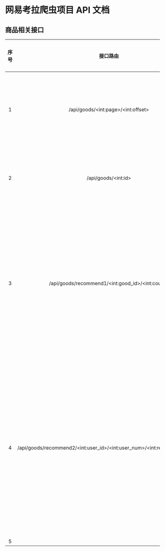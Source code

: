 # 网易考拉爬虫项目 API 文档
## 商品相关接口
| 序号 |                           接口路由                           |                 接口功能                  |
| :--: | :----------------------------------------------------------: | :---------------------------------------: |
|  1   |            /api/goods/\<int:page\>/\<int:offset\>            |           分页查询商品部分信息            |
|  2   |                    /api/goods/\<int:id\>                     |             查询商品详情信息              |
|  3   |     /api/goods/recommend1/\<int:good_id\>/\<int:count\>      | 商品推荐算法1，购买过此商品的用户还购买过 |
|  4   | /api/goods/recommend2/\<int:user_id\>/\<int:user_num\>/\<int:recommend_num\> |  商品推荐算法2，用户购买过商品的余弦相似度推荐商品   |
|  5   |                                                              |                                           |
